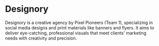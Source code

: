 # Designory
Designory is a creative agency by Pixel Pioneers (Team 1), specializing in social media designs and print materials like banners and flyers. It aims to deliver eye-catching, professional visuals that meet clients' marketing needs with creativity and precision.
